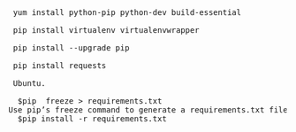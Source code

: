 <pre>
 yum install python-pip python-dev build-essential

 pip install virtualenv virtualenvwrapper

 pip install --upgrade pip
 
 pip install requests
 
 Ubuntu.
 
  $pip  freeze > requirements.txt
Use pip’s freeze command to generate a requirements.txt file for your project: If you save this in requirements.txt, then you can pip install -r requirements.txt.
  $pip install -r requirements.txt
</pre>

